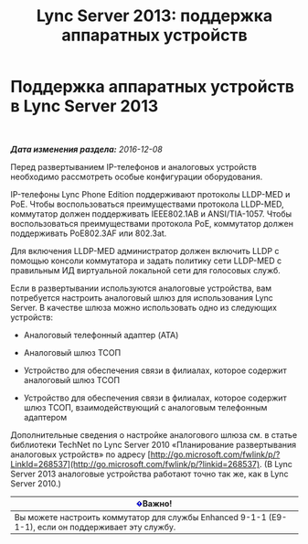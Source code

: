 ﻿---
title: 'Lync Server 2013: поддержка аппаратных устройств'
TOCTitle: Поддержка аппаратных устройств
ms:assetid: ba07ca91-32b4-49cf-801c-47a2d1d96e18
ms:mtpsurl: https://technet.microsoft.com/ru-ru/library/Gg412908(v=OCS.15)
ms:contentKeyID: 49310964
ms.date: 12/10/2016
mtps_version: v=OCS.15
ms.translationtype: HT
---

# Поддержка аппаратных устройств в Lync Server 2013

 

_**Дата изменения раздела:** 2016-12-08_

Перед развертыванием IP-телефонов и аналоговых устройств необходимо рассмотреть особые конфигурации оборудования.

IP-телефоны Lync Phone Edition поддерживают протоколы LLDP-MED и PoE. Чтобы воспользоваться преимуществами протокола LLDP-MED, коммутатор должен поддерживать IEEE802.1AB и ANSI/TIA-1057. Чтобы воспользоваться преимуществами протокола PoE, коммутатор должен поддерживать PoE802.3AF или 802.3at.

Для включения LLDP-MED администратор должен включить LLDP с помощью консоли коммутатора и задать политику сети LLDP-MED с правильным ИД виртуальной локальной сети для голосовых служб.

Если в развертывании используются аналоговые устройства, вам потребуется настроить аналоговый шлюз для использования Lync Server. В качестве шлюза можно использовать одно из следующих устройств:

  - Аналоговый телефонный адаптер (ATA)

  - Аналоговый шлюз ТСОП

  - Устройство для обеспечения связи в филиалах, которое содержит аналоговый шлюз ТСОП

  - Устройство для обеспечения связи в филиалах, которое содержит шлюз ТСОП, взаимодействующий с аналоговым телефонным адаптером

Дополнительные сведения о настройке аналогового шлюза см. в статье библиотеки TechNet по Lync Server 2010 «Планирование развертывания аналоговых устройств» по адресу [http://go.microsoft.com/fwlink/p/?LinkId=268537](http://go.microsoft.com/fwlink/p/?linkid=268537). (В Lync Server 2013 аналоговые устройства работают точно так же, как в Lync Server 2010.)

<table>
<thead>
<tr class="header">
<th><img src="images/JJ618369.important(OCS.15).gif" title="important" alt="important" />Важно!</th>
</tr>
</thead>
<tbody>
<tr class="odd">
<td>Вы можете настроить коммутатор для службы Enhanced 9-1-1 (E9-1-1), если он поддерживает эту службу.</td>
</tr>
</tbody>
</table>

